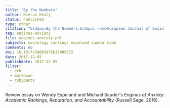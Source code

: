 ```yaml
---
title: "By the Numbers"
author: Kieran Healy
status: Published
type: other
citation: "&ldquo;By the Numbers.&rdquo; <em>European Journal of Sociology</em> (2017), 58:512-519"
tag: engines-anxiety
file: engines-anxiety.pdf
subjects: sociology rankings espeland sauder book
comments: no
doi: 10.1017/S0003975617000315
date: 2017-12-05
publishdate: 2017-12-05
filter:
  - erb
  - markdown
  - rubypants
---
```

Review essay on Wendy Espeland and Michael Sauder's _Engines of Anxiety: Academic Rankings, Reputation, and Accountability_ (Russell Sage, 2016).
